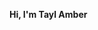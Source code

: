 **Hi, I'm Tayl Amber**

<!---
Tayl-Amber/Tayl-Amber is a ✨ special ✨ repository because its `README.md` (this file) appears on your GitHub profile.
You can click the Preview link to take a look at your changes.
--->
